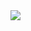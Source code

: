 

<a href="https://github.com/anuraghazra/convoychat">
  <img align="center" src="https://github-readme-stats.vercel.app/api/top-langs/?username=Nemo3003&layout=compact" />
</a>
<a href=https://github-readme-stats.vercel.app/api?username=nemo3003&show_icons=true&theme=radical></a>
